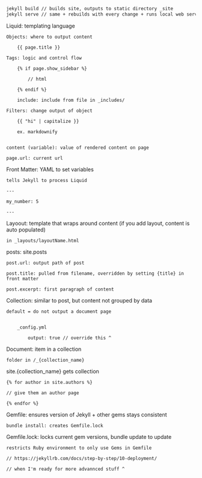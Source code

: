 ```bash
jekyll build // builds site, outputs to static directory _site
jekyll serve // same + rebuilds with every change + runs local web server
```

Liquid: templating language

    Objects: where to output content

        {{ page.title }}

    Tags: logic and control flow

        {% if page.show_sidebar %}

            // html

        {% endif %}

        include: include from file in _includes/

    Filters: change output of object

        {{ "hi" | capitalize }}

        ex. markdownify


    content (variable): value of rendered content on page 

    page.url: current url

Front Matter: YAML to set variables

    tells Jekyll to process Liquid

    ---

    my_number: 5

    ---



Layoout: template that wraps around content (if you add layout, content is auto populated)


    in _layouts/layoutName.html



posts: site.posts

    post.url: output path of post

    post.title: pulled from filename, overridden by setting {title} in front matter

    post.excerpt: first paragraph of content



Collection: similar to post, but content not grouped by data

    default = do not output a document page


        _config.yml

            output: true // override this ^



Document: item in a collection

    folder in /_{collection_name}



site.{collection_name} gets collection

    {% for author in site.authors %}

    // give them an author page

    {% endfor %}    



Gemfile: ensures version of Jekyll + other gems stays consistent

    bundle install: creates Gemfile.lock

Gemfile.lock: locks current gem versions, bundle update to update

    restricts Ruby environment to only use Gems in Gemfile

    // https://jekyllrb.com/docs/step-by-step/10-deployment/

    // when I'm ready for more advannced stuff ^






